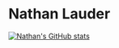 # Nathan Lauder

[![Nathan's GitHub stats](https://github-readme-stats.vercel.app/api?username=nathanlauder&hide=prs,contribs&count_private=true&show_icons=true&theme=bear&hide_border=true)](https://github.com/anuraghazra/github-readme-stats)
